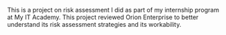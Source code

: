 This is a project on risk assessment I did as part of my internship program at My IT Academy. This project reviewed Orion Enterprise to better understand its risk assessment strategies and its workability.

